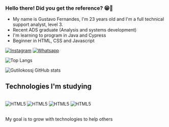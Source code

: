 ### Hello there! Did you get the reference? 😁🚀
- My name is Gustavo Fernandes, I'm 23 years old and I'm a full technical support analyst, level 3.
- Recent ADS graduate (Analysis and systems development)
- I'm learning to program in Java and Cypress
- Beginner in HTML, CSS and Javascript
  
[![Instagram](https://img.shields.io/badge/Instagram-E4405F?style=for-the-badge&logo=instagram&logoColor=white)](https://www.instagram.com/gutilokossj12/?theme=dark)
[![Whatsapp](https://img.shields.io/badge/WhatsApp-25D366?style=for-the-badge&logo=whatsapp&logoColor=white)](https://wa.me/17991758807)

![Top Langs](https://github-readme-stats.vercel.app/api/top-langs/?username=Gutilokossj&layout=compact)

![Gutilokossj GitHub stats](https://github-readme-stats.vercel.app/api?username=Gutilokossj&show_icons=true&theme=dark)

## Technologies I'm studying
<div style="display: inline_block"><br/>
  <img aling=center alt="HTML5" src="https://img.shields.io/badge/HTML5-E34F26?style=for-the-badge&logo=html5&logoColor=white" />
   <img aling=center alt="HTML5" src="https://img.shields.io/badge/CSS3-1572B6?style=for-the-badge&logo=css3&logoColor=white" />
   <img aling=center alt="HTML5" src="https://img.shields.io/badge/JavaScript-F7DF1E?style=for-the-badge&logo=javascript&logoColor=black" />
   <img aling=center alt="HTML5" src="https://img.shields.io/badge/Java-ED8B00?style=for-the-badge&logo=openjdk&logoColor=white" />
  </div>

 <br> My goal is to grow with technologies to help others
